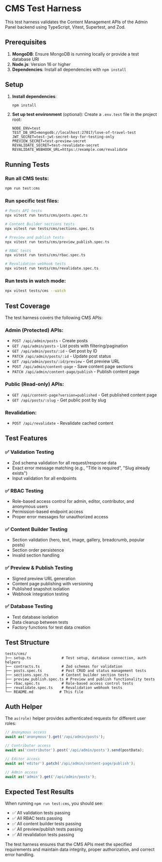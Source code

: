 # CMS Test Harness

This test harness validates the Content Management APIs of the Admin Panel backend using TypeScript, Vitest, Supertest, and Zod.

## Prerequisites

1. **MongoDB**: Ensure MongoDB is running locally or provide a test database URI
2. **Node.js**: Version 16 or higher
3. **Dependencies**: Install all dependencies with `npm install`

## Setup

1. **Install dependencies**:
   ```bash
   npm install
   ```

2. **Set up test environment** (optional):
   Create a `.env.test` file in the project root:
   ```env
   NODE_ENV=test
   TEST_DB_URI=mongodb://localhost:27017/love-of-travel-test
   JWT_SECRET=test-jwt-secret-key-for-testing-only
   PREVIEW_SECRET=test-preview-secret
   REVALIDATE_SECRET=test-revalidate-secret
   REVALIDATE_WEBHOOK_URL=https://example.com/revalidate
   ```

## Running Tests

### Run all CMS tests:
```bash
npm run test:cms
```

### Run specific test files:
```bash
# Posts API tests
npx vitest run tests/cms/posts.spec.ts

# Content Builder sections tests
npx vitest run tests/cms/sections.spec.ts

# Preview and publish tests
npx vitest run tests/cms/preview_publish.spec.ts

# RBAC tests
npx vitest run tests/cms/rbac.spec.ts

# Revalidation webhook tests
npx vitest run tests/cms/revalidate.spec.ts
```

### Run tests in watch mode:
```bash
npx vitest tests/cms --watch
```

## Test Coverage

The test harness covers the following CMS APIs:

### Admin (Protected) APIs:
- `POST /api/admin/posts` - Create posts
- `GET /api/admin/posts` - List posts with filtering/pagination
- `GET /api/admin/posts/:id` - Get post by ID
- `PATCH /api/admin/posts/:id` - Update post status
- `GET /api/admin/posts/:id/preview` - Get preview URL
- `POST /api/admin/content-page` - Save content page sections
- `PATCH /api/admin/content-page/publish` - Publish content page

### Public (Read-only) APIs:
- `GET /api/content-page?version=published` - Get published content page
- `GET /api/posts/:slug` - Get public post by slug

### Revalidation:
- `POST /api/revalidate` - Revalidate cached content

## Test Features

### ✅ **Validation Testing**
- Zod schema validation for all request/response data
- Exact error message matching (e.g., "Title is required", "Slug already exists")
- Input validation for all endpoints

### ✅ **RBAC Testing**
- Role-based access control for admin, editor, contributor, and anonymous users
- Permission-based endpoint access
- Proper error messages for unauthorized access

### ✅ **Content Builder Testing**
- Section validation (hero, text, image, gallery, breadcrumb, popular posts)
- Section order persistence
- Invalid section handling

### ✅ **Preview & Publish Testing**
- Signed preview URL generation
- Content page publishing with versioning
- Published snapshot isolation
- Webhook integration testing

### ✅ **Database Testing**
- Test database isolation
- Data cleanup between tests
- Factory functions for test data creation

## Test Structure

```
tests/cms/
├── setup.ts              # Test setup, database connection, auth helpers
├── contracts.ts          # Zod schemas for validation
├── posts.spec.ts         # Post CRUD and status management tests
├── sections.spec.ts      # Content builder section tests
├── preview_publish.spec.ts # Preview and publish functionality tests
├── rbac.spec.ts          # Role-based access control tests
├── revalidate.spec.ts    # Revalidation webhook tests
└── README.md            # This file
```

## Auth Helper

The `as(role)` helper provides authenticated requests for different user roles:

```typescript
// Anonymous access
await as('anonymous').get('/api/admin/posts');

// Contributor access
await as('contributor').post('/api/admin/posts').send(postData);

// Editor access
await as('editor').patch('/api/admin/content-page/publish');

// Admin access
await as('admin').get('/api/admin/posts');
```

## Expected Test Results

When running `npm run test:cms`, you should see:

- ✅ All validation tests passing
- ✅ All RBAC tests passing
- ✅ All content builder tests passing
- ✅ All preview/publish tests passing
- ✅ All revalidation tests passing

The test harness ensures that the CMS APIs meet the specified requirements and maintain data integrity, proper authorization, and correct error handling.
